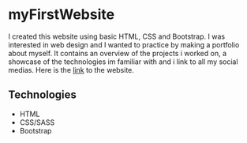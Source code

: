 # myFirstWebsite

I created this website using basic HTML, CSS and Bootstrap. I was interested in web design and I wanted to practice by making a portfolio about myself. It contains an overview of the projects i worked on, a showcase of the technologies im familiar with and i link to all my social medias. Here is the [link](https://bloulidi.github.io/badreddine.loulidi.github.io/) to the website.

## Technologies

* HTML
* CSS/SASS
* Bootstrap
